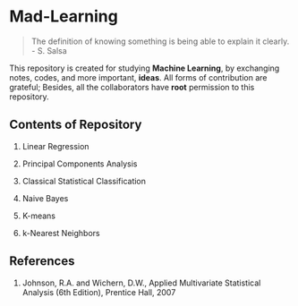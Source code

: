 # Mad-Learning

> The definition of knowing something is being able to explain it clearly. - S. Salsa

This repository is created for studying **Machine Learning**, by exchanging notes, codes, and more important, **ideas**. All forms of contribution are grateful; Besides, all the collaborators have **root** permission to this repository.

## Contents of Repository

1. Linear Regression

2. Principal Components Analysis

3. Classical Statistical Classification

4. Naive Bayes

5. K-means

6. k-Nearest Neighbors

## References

1. Johnson, R.A. and Wichern, D.W., Applied Multivariate Statistical Analysis (6th Edition), Prentice Hall, 2007